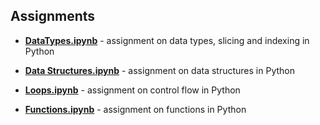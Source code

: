 ## Assignments

- **[DataTypes.ipynb](https://github.com/Outis09/Blossom-Academy-Assignments/blob/master/DataTypes.ipynb)** - assignment on data types, slicing and indexing in Python

- **[Data Structures.ipynb](https://github.com/Outis09/Blossom-Academy-Assignments/blob/master/Data%20Structures.ipynb)** - assignment on data structures in Python

- **[Loops.ipynb](https://github.com/Outis09/Blossom-Academy-Assignments/blob/master/Loops.ipynb)** - assignment on control flow in Python
- **[Functions.ipynb](https://github.com/Outis09/Blossom-Academy-Assignments/blob/master/Functions.ipynb)** - assignment on functions in Python
